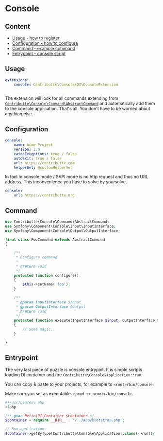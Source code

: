 # Console

## Content

- [Usage - how to register](#usage)
- [Configuration - how to configure](#configuration)
- [Command - example command](#command)
- [Entrypoint - console script](#entrypoint)

## Usage

```yaml
extensions:
    console: Contributte\Console\DI\ConsoleExtension
    
```

The extension will look for all commands extending from [`Contributte\Console\Command\AbstractCommand`](https://github.com/contributte/console/blob/master/src/Command/AbstractCommand.php) and automatically add them to the console application. 
That's all. You don't have to be worried about anything else.

## Configuration

```yaml
console:
    name: Acme Project
    version: 1.0
    catchExceptions: true / false
    autoExit: true / false
    url: https://contributte.com
    helperSet: @customHelperSet
```

In fact in console mode / SAPI mode is no http request and thus no URL address. This inconvenience you have to solve by yoursolve.
 
```yaml
console:
    url: https://contributte.org
```

## Command

```php
use Contributte\Console\Command\AbstractCommand;
use Symfony\Component\Console\Input\InputInterface;
use Symfony\Component\Console\Output\OutputInterface;

final class FooCommand extends AbstractCommand
{

	/**
	 * Configure command
	 *
	 * @return void
	 */
	protected function configure()
	{
		$this->setName('foo');
	}

	/**
	 * @param InputInterface $input
	 * @param OutputInterface $output
	 * @return void
	 */
	protected function execute(InputInterface $input, OutputInterface $output)
	{
		// Some magic..
	}

}
```

## Entrypoint

The very last piece of puzzle is console entrypoit. It is simple scripts loading DI container and fire `Contributte\Console\Application::run`.

You can copy & paste to your projects, for example to `<root>/bin/console`.

Make sure you set as executable. `chmod +x <root>/bin/console`.

```php
#!/usr/bin/env php
<?php

/** @var Nette\DI\Container $container */
$container = require __DIR__ . '/../app/bootstrap.php';

// Run application.
$container->getByType(Contributte\Console\Application::class)->run();
```
